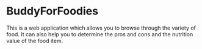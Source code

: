 # BuddyForFoodies
This is a web application which allows you to browse through the variety of food. It can also help you to determine the pros and cons and the nutrition value of the food item. 
